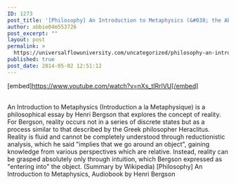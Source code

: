 ```yaml
---
ID: 1273
post_title: '[Philosophy] An Introduction to Metaphysics (&#038; the Absolute Reality),  by Henri Bergson'
author: abbie04m553726
post_excerpt: ""
layout: post
permalink: >
  https://universalflowuniversity.com/uncategorized/philosophy-an-introduction-to-metaphysics-the-absolute-reality-by-henri-bergson/
published: true
post_date: 2014-05-02 12:51:12
---
```

[embed]https://www.youtube.com/watch?v=nXs_tIRrlVU[/embed]</br></br>
<p>An Introduction to Metaphysics (Introduction a la Metaphysique) is a philosophical essay by Henri Bergson that explores the concept of reality. For Bergson, reality occurs not in a series of discrete states but as a process similar to that described by the Greek philosopher Heraclitus. Reality is fluid and cannot be completely understood through reductionistic analysis, which he said "implies that we go around an object", gaining knowledge from various perspectives which are relative. Instead, reality can be grasped absolutely only through intuition, which Bergson expressed as "entering into" the object. (Summary by Wikipedia)
[Philosophy] An Introduction to Metaphysics, Audiobook by Henri Bergson</p>